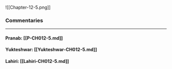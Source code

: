 ![[Chapter-12-5.png]]

### Commentaries

---

#### Pranab: [[P-CH012-5.md]]

#### Yukteshwar: [[Yukteshwar-CH012-5.md]]

#### Lahiri: [[Lahiri-CH012-5.md]]
